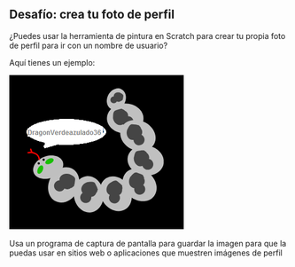 ## Desafío: crea tu foto de perfil

¿Puedes usar la herramienta de pintura en Scratch para crear tu propia foto de perfil para ir con un nombre de usuario?

Aquí tienes un ejemplo:

![ejemplo de una foto de perfil](images/usernames-picture.png)

Usa un programa de captura de pantalla para guardar la imagen para que la puedas usar en sitios web o aplicaciones que muestren imágenes de perfil